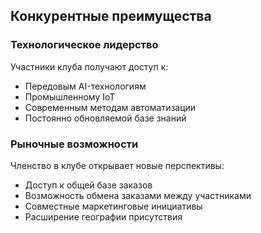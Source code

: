
## Конкурентные преимущества

### Технологическое лидерство

Участники клуба получают доступ к:
- Передовым AI-технологиям
- Промышленному IoT
- Современным методам автоматизации
- Постоянно обновляемой базе знаний

### Рыночные возможности

Членство в клубе открывает новые перспективы:
- Доступ к общей базе заказов
- Возможность обмена заказами между участниками
- Совместные маркетинговые инициативы
- Расширение географии присутствия
